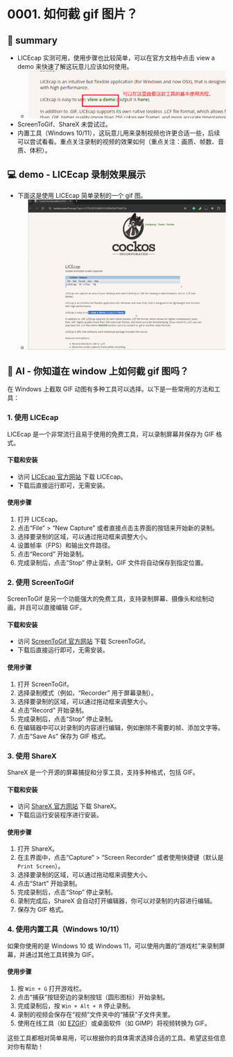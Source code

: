 # 0001. 如何截 gif 图片？

## 📝 summary

- LICEcap 实测可用，使用步骤也比较简单，可以在官方文档中点击 view a demo 来快速了解这玩意儿应该如何使用。
  - ![](md-imgs/2024-10-14-10-29-36.png)
- ScreenToGif、ShareX 未尝试过。
- 内置工具（Windows 10/11），这玩意儿用来录制视频也许更合适一些，后续可以尝试看看。重点关注录制的视频的效果如何（重点关注：画质、帧数、音质、体积）。

## 💻 demo - LICEcap 录制效果展示

- 下面这是使用 LICEcap 简单录制的一个 gif 图。
  - ![](md-imgs/1.gif)

## 🤖 AI - 你知道在 window 上如何截 gif 图吗？

在 Windows 上截取 GIF 动图有多种工具可以选择。以下是一些常用的方法和工具：

### 1. 使用 LICEcap

LICEcap 是一个非常流行且易于使用的免费工具，可以录制屏幕并保存为 GIF 格式。

#### 下载和安装

- 访问 [LICEcap 官方网站](https://www.cockos.com/licecap/) 下载 LICEcap。
- 下载后直接运行即可，无需安装。

#### 使用步骤

1. 打开 LICEcap。
2. 点击“File” > “New Capture” 或者直接点击主界面的按钮来开始新的录制。
3. 选择要录制的区域，可以通过拖动框来调整大小。
4. 设置帧率（FPS）和输出文件路径。
5. 点击“Record” 开始录制。
6. 完成录制后，点击“Stop” 停止录制，GIF 文件将自动保存到指定位置。

### 2. 使用 ScreenToGif

ScreenToGif 是另一个功能强大的免费工具，支持录制屏幕、摄像头和绘制动画，并且可以直接编辑 GIF。

#### 下载和安装

- 访问 [ScreenToGif 官方网站](https://www.screentogif.com/) 下载 ScreenToGif。
- 下载后直接运行即可，无需安装。

#### 使用步骤

1. 打开 ScreenToGif。
2. 选择录制模式（例如，“Recorder” 用于屏幕录制）。
3. 选择要录制的区域，可以通过拖动框来调整大小。
4. 点击“Record” 开始录制。
5. 完成录制后，点击“Stop” 停止录制。
6. 在编辑器中可以对录制的内容进行编辑，例如删除不需要的帧、添加文字等。
7. 点击“Save As” 保存为 GIF 格式。

### 3. 使用 ShareX

ShareX 是一个开源的屏幕捕捉和分享工具，支持多种格式，包括 GIF。

#### 下载和安装

- 访问 [ShareX 官方网站](https://getsharex.com/) 下载 ShareX。
- 下载后运行安装程序进行安装。

#### 使用步骤

1. 打开 ShareX。
2. 在主界面中，点击“Capture” > “Screen Recorder” 或者使用快捷键（默认是 `Print Screen`）。
3. 选择要录制的区域，可以通过拖动框来调整大小。
4. 点击“Start” 开始录制。
5. 完成录制后，点击“Stop” 停止录制。
6. 录制完成后，ShareX 会自动打开编辑器，你可以对录制的内容进行编辑。
7. 保存为 GIF 格式。

### 4. 使用内置工具（Windows 10/11）

如果你使用的是 Windows 10 或 Windows 11，可以使用内置的“游戏栏”来录制屏幕，并通过其他工具转换为 GIF。

#### 使用步骤

1. 按 `Win + G` 打开游戏栏。
2. 点击“捕获”按钮旁边的录制按钮（圆形图标）开始录制。
3. 完成录制后，按 `Win + Alt + R` 停止录制。
4. 录制的视频会保存在“视频”文件夹中的“捕获”子文件夹里。
5. 使用在线工具（如 [EZGIF](https://ezgif.com/video-to-gif)）或桌面软件（如 GIMP）将视频转换为 GIF。

这些工具都相对简单易用，可以根据你的具体需求选择合适的工具。希望这些信息对你有帮助！